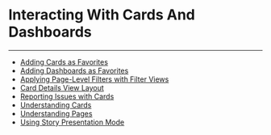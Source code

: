 


Interacting With Cards And Dashboards
=====================================
***
* [Adding Cards as Favorites](../../raw_kb/article/adding_cards_as_favorites/index.html)
* [Adding Dashboards as Favorites](../../raw_kb/article/adding_dashboards_as_favorites/index.html)
* [Applying Page-Level Filters with Filter Views](../../raw_kb/article/applying_pagelevel_filters_with_filter_views/index.html)
* [Card Details View Layout](../../raw_kb/article/card_details_view_layout/index.html)
* [Reporting Issues with Cards](../../raw_kb/article/reporting_issues_with_cards/index.html)
* [Understanding Cards](../../raw_kb/article/understanding_cards/index.html)
* [Understanding Pages](../../raw_kb/article/understanding_pages/index.html)
* [Using Story Presentation Mode](../../raw_kb/article/using_story_presentation_mode/index.html)
